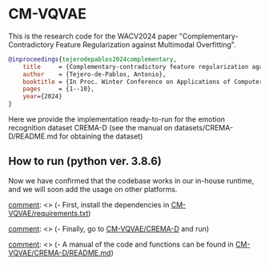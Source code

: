 # CM-VQVAE

This is the research code for the WACV2024 paper "Complementary-Contradictory Feature Regularization against Multimodal Overfitting".

```bibtex
@inproceedings{tejerodepablos2024complementary,
    title     = {Complementary-contradictory feature regularization against multimodal overfitting},
    author    = {Tejero-de-Pablos, Antonio},
    booktitle = {In Proc. Winter Conference on Applications of Computer Vision},
    pages     = {1--10},
    year={2024}
}
```

Here we provide the implementation ready-to-run for the emotion recognition dataset CREMA-D (see the manual on datasets/CREMA-D/README.md for obtaining the dataset)

## How to run (python ver. 3.8.6)

Now we have confirmed that the codebase works in our in-house runtime, and we will soon add the usage on other platforms.

[comment]: <> (- First, install the dependencies in [CM-VQVAE/requirements.txt](CM-VQVAE/requirements.txt))

[comment]: <> (~~~)
[comment]: <> (pip3 install -U -r CM-VQVAE/requirements.txt)
[comment]: <> (~~~)

[comment]: <> (- Then, manually install the following packages:)

[comment]: <> (~~~)
[comment]: <> (pip install torch==1.10.2+cu111 torchvision==0.11.3+cu111 torchaudio==0.10.2+cu111 -f https://download.pytorch.org/whl/torch_stable.html)

[comment]: <> (sudo apt-get install libsndfile1-dev)

[comment]: <> (sudo apt-get install libgl1)

[comment]: <> (sudo apt-get install ffmpeg libsm6 libxext6  -y)
[comment]: <> (~~~)

[comment]: <> (- Finally, go to [CM-VQVAE/CREMA-D](CM-VQVAE/CREMA-D) and run)

[comment]: <> (~~~)
[comment]: <> (python main.py)
[comment]: <> (~~~)

[comment]: <> (- A manual of the code and functions can be found in [CM-VQVAE/CREMA-D/README.md](CM-VQVAE/CREMA-D/README.md))
